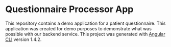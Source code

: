 # Questionnaire Processor App

This repository contains a demo application for a patient questionnaire. This application was created for demo purposes to demonstrate what was possible with our backend service. This project was generated with [Angular CLI](https://github.com/angular/angular-cli) version 1.4.2. 

